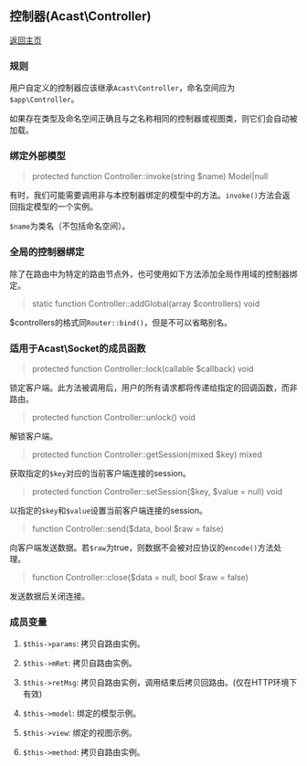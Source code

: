 ## 控制器(Acast\\Controller)

[返回主页](../Readme.md)

### 规则

用户自定义的控制器应该继承`Acast\Controller`，命名空间应为`$app\Controller`。

如果存在类型及命名空间正确且与之名称相同的控制器或视图类，则它们会自动被加载。

### 绑定外部模型

> protected function Controller::invoke(string $name) Model|null

有时，我们可能需要调用非与本控制器绑定的模型中的方法。`invoke()`方法会返回指定模型的一个实例。

`$name`为类名（不包括命名空间）。

### 全局的控制器绑定

除了在路由中为特定的路由节点外，也可使用如下方法添加全局作用域的控制器绑定。

> static function Controller::addGlobal(array $controllers) void

$controllers的格式同`Router::bind()`，但是不可以省略别名。

### 适用于Acast\\Socket的成员函数

> protected function Controller::lock(callable $callback) void

锁定客户端。此方法被调用后，用户的所有请求都将传递给指定的回调函数，而非路由。

> protected function Controller::unlock() void

解锁客户端。

> protected function Controller::getSession(mixed $key) mixed

获取指定的`$key`对应的当前客户端连接的session。

> protected function Controller::setSession($key, $value = null) void

以指定的`$key`和`$value`设置当前客户端连接的session。

> function Controller::send($data, bool $raw = false)

向客户端发送数据。若`$raw`为true，则数据不会被对应协议的`encode()`方法处理。

> function Controller::close($data = null, bool $raw = false)

发送数据后关闭连接。

### 成员变量

1. `$this->params`: 拷贝自路由实例。

2. `$this->mRet`: 拷贝自路由实例。

3. `$this->retMsg`: 拷贝自路由实例，调用结束后拷贝回路由。\(仅在HTTP环境下有效\)

4. `$this->model`: 绑定的模型示例。

5. `$this->view`: 绑定的视图示例。

6. `$this->method`: 拷贝自路由实例。